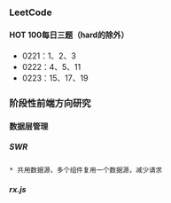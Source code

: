 ### LeetCode
#### HOT 100每日三题（hard的除外）
* 0221：1、2、3
* 0222：4、5、11
* 0223：15、17、19
### 阶段性前端方向研究
#### 数据层管理
##### SWR
    * 共用数据源，多个组件复用一个数据源，减少请求
##### rx.js
